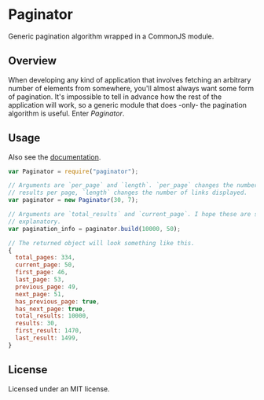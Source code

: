 Paginator
=========

Generic pagination algorithm wrapped in a CommonJS module.

Overview
--------

When developing any kind of application that involves fetching an arbitrary
number of elements from somewhere, you'll almost always want some form of
pagination. It's impossible to tell in advance how the rest of the application
will work, so a generic module that does -only- the pagination algorithm is
useful. Enter *Paginator*.

Usage
-----

Also see the [documentation](http://deoxxa.github.com/paginator/docs/).

```javascript
var Paginator = require("paginator");

// Arguments are `per_page` and `length`. `per_page` changes the number of
// results per page, `length` changes the number of links displayed.
var paginator = new Paginator(30, 7);

// Arguments are `total_results` and `current_page`. I hope these are self
// explanatory.
var pagination_info = paginator.build(10000, 50);

// The returned object will look something like this.
{
  total_pages: 334,
  current_page: 50,
  first_page: 46,
  last_page: 53,
  previous_page: 49,
  next_page: 51,
  has_previous_page: true,
  has_next_page: true,
  total_results: 10000,
  results: 30,
  first_result: 1470,
  last_result: 1499,
}
```

License
-------

Licensed under an MIT license.
